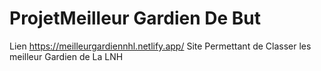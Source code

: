 # ProjetMeilleur Gardien De But

Lien https://meilleurgardiennhl.netlify.app/
Site Permettant de Classer les meilleur Gardien de La LNH

